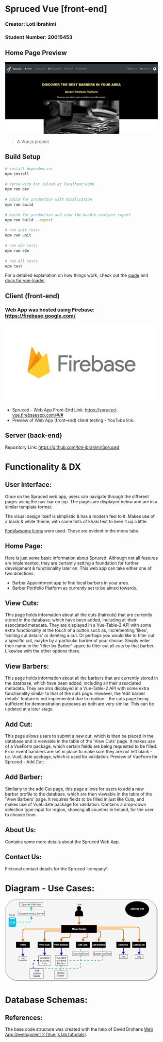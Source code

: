 # Spruced Vue [front-end]
### Creator: Loti Ibrahimi 
### Student Number: 20015453

## Home Page Preview
![alt text](https://github.com/loti-ibrahimi/Spruced-Vue/blob/master/Spruced-Homepage.png) 

> A Vue.js project

## Build Setup

``` bash
# install dependencies
npm install

# serve with hot reload at localhost:8080
npm run dev

# build for production with minification
npm run build

# build for production and view the bundle analyzer report
npm run build --report

# run unit tests
npm run unit

# run e2e tests
npm run e2e

# run all tests
npm test
```

For a detailed explanation on how things work, check out the [guide](http://vuejs-templates.github.io/webpack/) and [docs for vue-loader](http://vuejs.github.io/vue-loader).

## Client (front-end)
### Web App was hosted using Firebase: https://firebase.google.com/ 
![alt text](https://github.com/loti-ibrahimi/Spruced-Vue/blob/master/firebase.png) 
- Spruced - Web App Front-End Link: https://spruced-vue.firebaseapp.com/#/#
- Preview of Web App (front-end) client testing - YouTube link: 

## Server (back-end) 
Repository Link:
https://github.com/loti-ibrahimi/Spruced

# Functionality & DX 
## User Interface:
Once on the Spruced web app, users can navigate through the different pages using the nav-bar on top. The pages are displayed below and are in a similar template format. 

The visual design itself is simplistic & has a modern feel to it. Makes use of a black & white theme, with some tints of khaki text to liven it up a little. 

[FontAwsome Icons](http://corporate.joostrap.com/features/fontawesome-icons) were used. These are evident in the menu tabs.

## Home Page:
Here is just some basic information about Spruced. Although not all features are implemented, they are certainly setting a foundation for further development & functionality later on.
This web app can take either one of two directions:
- Barber Appointment app to find local barbers in your area.
- Barber Portfolio Platform as currently set to be aimed towards.

## View Cuts:
This page holds information about all the cuts (haircuts) that are currently stored in the database, which have been added, including all their associated metadata. They are displayed in a Vue-Table-2 API with some extra functionality at the touch of a button such as, incrementing 'likes', 'editing cut details' or deleting a cut. 
Or perhaps you would like to filter out a specific cut, maybe by a particular barber of your choice. Simply enter their name in the 'filter by Barber' space to filter out all cuts by that barber. Likewise with the other options there. 

## View Barbers:
This page holds information about all the barbers that are currently stored in the database, which have been added, including all their associated metadata. They are also displayed in a Vue-Table-2 API with some extra functionality similar to that of the cuts page. However, the 'edit barber details' feature is not implemented due to repition - the cuts page being sufficient for demonstration purposes as both are very similar. This can be updated at a later stage. 

## Add Cut:
This page allows users to submit a new cut, which is then be placed in the database and is viewable in the table of the 'View Cuts' page. It makes use of a VueForm package, which certain fields are being requested to be filled. Error event handlers are set in place to make sure they are not left blank - i.e. VueLidate package, which is used for validation. Preview of VueForm for Spruced - Add Cut:

## Add Barber:
Similarly to the add Cut page, this page allows for users to add a new barber profile to the database, which are then viewable in the table of the 'View Barbers' page. It requires fields to be filled in just like Cuts, and makes use of VueLidate package for validation. Contains a drop-down selection type input for region, showing all counties in Ireland, for the user to choose from.

## About Us:
Contains some more details about the Spruced Web App. 

## Contact Us:
Fictional contact details for the Spruced 'company'. 

# Diagram - Use Cases: 
![alt text](https://github.com/loti-ibrahimi/Spruced-Vue/blob/master/Spruced.png) 

# Database Schemas:

 ## References: 
 The base code structure was created with the help of David Drohans [Web App Development 2 (Vue.js lab tutorials)](https://ddrohan.github.io/wit-wad-2-2018/topic02-wad/index.html).

